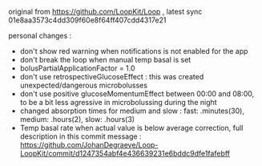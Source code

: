 original from https://github.com/LoopKit/Loop , latest sync 01e8aa3573c4dd309f60e8f64ff407cdd4317e21

personal changes :

- don't show red warning when notifications is not enabled for the app
- don't break the loop when manual temp basal is set
- bolusPartialApplicationFactor = 1.0
- don't use retrospectiveGlucoseEffect : this was created unexpected/dangerous microbolusses
- don't use positive glucoseMomentumEffect between 00:00 and 08:00, to be a bit less agressive in microbolussing during the night
- changed absorption times for medium and slow : fast: .minutes(30), medium: .hours(2), slow: .hours(3)
- Temp basal rate when actual value is below average correction, full description in this commit message : https://github.com/JohanDegraeve/Loop-LoopKit/commit/d1247354abf4e436639231e6bddc9dfe1fafebff
